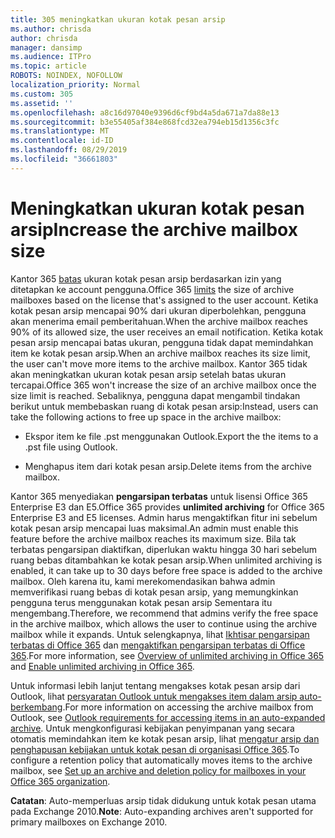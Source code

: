 ```yaml
---
title: 305 meningkatkan ukuran kotak pesan arsip
ms.author: chrisda
author: chrisda
manager: dansimp
ms.audience: ITPro
ms.topic: article
ROBOTS: NOINDEX, NOFOLLOW
localization_priority: Normal
ms.custom: 305
ms.assetid: ''
ms.openlocfilehash: a8c16d97040e9396d6cf9bd4a5da671a7da88e13
ms.sourcegitcommit: b3e55405af384e868fcd32ea794eb15d1356c3fc
ms.translationtype: MT
ms.contentlocale: id-ID
ms.lasthandoff: 08/29/2019
ms.locfileid: "36661803"
---
```

# <a name="increase-the-archive-mailbox-size"></a><span data-ttu-id="3944b-102">Meningkatkan ukuran kotak pesan arsip</span><span class="sxs-lookup"><span data-stu-id="3944b-102">Increase the archive mailbox size</span></span>

<span data-ttu-id="3944b-103">Kantor 365 [batas](https://docs.microsoft.com/office365/servicedescriptions/exchange-online-service-description/exchange-online-limits#mailbox-storage-limits) ukuran kotak pesan arsip berdasarkan izin yang ditetapkan ke account pengguna.</span><span class="sxs-lookup"><span data-stu-id="3944b-103">Office 365 [limits](https://docs.microsoft.com/office365/servicedescriptions/exchange-online-service-description/exchange-online-limits#mailbox-storage-limits) the size of archive mailboxes based on the license that's assigned to the user account.</span></span> <span data-ttu-id="3944b-104">Ketika kotak pesan arsip mencapai 90% dari ukuran diperbolehkan, pengguna akan menerima email pemberitahuan.</span><span class="sxs-lookup"><span data-stu-id="3944b-104">When the archive mailbox reaches 90% of its allowed size, the user receives an email notification.</span></span> <span data-ttu-id="3944b-105">Ketika kotak pesan arsip mencapai batas ukuran, pengguna tidak dapat memindahkan item ke kotak pesan arsip.</span><span class="sxs-lookup"><span data-stu-id="3944b-105">When an archive mailbox reaches its size limit, the user can't move more items to the archive mailbox.</span></span> <span data-ttu-id="3944b-106">Kantor 365 tidak akan meningkatkan ukuran kotak pesan arsip setelah batas ukuran tercapai.</span><span class="sxs-lookup"><span data-stu-id="3944b-106">Office 365 won't increase the size of an archive mailbox once the size limit is reached.</span></span> <span data-ttu-id="3944b-107">Sebaliknya, pengguna dapat mengambil tindakan berikut untuk membebaskan ruang di kotak pesan arsip:</span><span class="sxs-lookup"><span data-stu-id="3944b-107">Instead, users can take the following actions to free up space in the archive mailbox:</span></span>

- <span data-ttu-id="3944b-108">Ekspor item ke file .pst menggunakan Outlook.</span><span class="sxs-lookup"><span data-stu-id="3944b-108">Export the the items to a .pst file using Outlook.</span></span>

- <span data-ttu-id="3944b-109">Menghapus item dari kotak pesan arsip.</span><span class="sxs-lookup"><span data-stu-id="3944b-109">Delete items from the archive mailbox.</span></span>

<span data-ttu-id="3944b-110">Kantor 365 menyediakan **pengarsipan terbatas** untuk lisensi Office 365 Enterprise E3 dan E5.</span><span class="sxs-lookup"><span data-stu-id="3944b-110">Office 365 provides **unlimited archiving** for Office 365 Enterprise E3 and E5 licenses.</span></span> <span data-ttu-id="3944b-111">Admin harus mengaktifkan fitur ini sebelum kotak pesan arsip mencapai luas maksimal.</span><span class="sxs-lookup"><span data-stu-id="3944b-111">An admin must enable this feature before the archive mailbox reaches its maximum size.</span></span> <span data-ttu-id="3944b-112">Bila tak terbatas pengarsipan diaktifkan, diperlukan waktu hingga 30 hari sebelum ruang bebas ditambahkan ke kotak pesan arsip.</span><span class="sxs-lookup"><span data-stu-id="3944b-112">When unlimited archiving is enabled, it can take up to 30 days before free space is added to the archive mailbox.</span></span> <span data-ttu-id="3944b-113">Oleh karena itu, kami merekomendasikan bahwa admin memverifikasi ruang bebas di kotak pesan arsip, yang memungkinkan pengguna terus menggunakan kotak pesan arsip Sementara itu mengembang.</span><span class="sxs-lookup"><span data-stu-id="3944b-113">Therefore, we recommend that admins verify the free space in the archive mailbox, which allows the user to continue using the archive mailbox while it expands.</span></span> <span data-ttu-id="3944b-114">Untuk selengkapnya, lihat [Ikhtisar pengarsipan terbatas di Office 365](https://docs.microsoft.com/office365/securitycompliance/unlimited-archiving) dan [mengaktifkan pengarsipan terbatas di Office 365](https://docs.microsoft.com/office365/securitycompliance/enable-unlimited-archiving).</span><span class="sxs-lookup"><span data-stu-id="3944b-114">For more information, see [Overview of unlimited archiving in Office 365](https://docs.microsoft.com/office365/securitycompliance/unlimited-archiving) and [Enable unlimited archiving in Office 365](https://docs.microsoft.com/office365/securitycompliance/enable-unlimited-archiving).</span></span>

<span data-ttu-id="3944b-115">Untuk informasi lebih lanjut tentang mengakses kotak pesan arsip dari Outlook, lihat [persyaratan Outlook untuk mengakses item dalam arsip auto-berkembang](https://docs.microsoft.com/office365/securitycompliance/unlimited-archiving#outlook-requirements-for-accessing-items-in-an-auto-expanded-archive).</span><span class="sxs-lookup"><span data-stu-id="3944b-115">For more information on accessing the archive mailbox from Outlook, see [Outlook requirements for accessing items in an auto-expanded archive](https://docs.microsoft.com/office365/securitycompliance/unlimited-archiving#outlook-requirements-for-accessing-items-in-an-auto-expanded-archive).</span></span> <span data-ttu-id="3944b-116">Untuk mengkonfigurasi kebijakan penyimpanan yang secara otomatis memindahkan item ke kotak pesan arsip, lihat [mengatur arsip dan penghapusan kebijakan untuk kotak pesan di organisasi Office 365](https://docs.microsoft.com/office365/securitycompliance/set-up-an-archive-and-deletion-policy-for-mailboxes).</span><span class="sxs-lookup"><span data-stu-id="3944b-116">To configure a retention policy that automatically moves items to the archive mailbox, see [Set up an archive and deletion policy for mailboxes in your Office 365 organization](https://docs.microsoft.com/office365/securitycompliance/set-up-an-archive-and-deletion-policy-for-mailboxes).</span></span>

<span data-ttu-id="3944b-117">**Catatan**: Auto-memperluas arsip tidak didukung untuk kotak pesan utama pada Exchange 2010.</span><span class="sxs-lookup"><span data-stu-id="3944b-117">**Note**: Auto-expanding archives aren't supported for primary mailboxes on Exchange 2010.</span></span>
